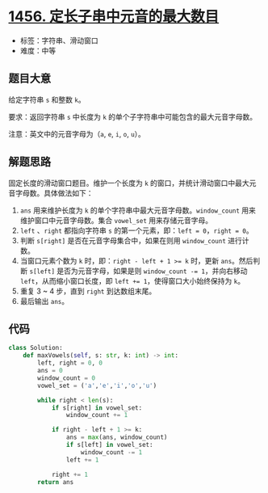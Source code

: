 # [1456. 定长子串中元音的最大数目](https://leetcode-cn.com/problems/maximum-number-of-vowels-in-a-substring-of-given-length/)

- 标签：字符串、滑动窗口
- 难度：中等

## 题目大意

给定字符串 `s` 和整数 `k`。

要求：返回字符串 `s` 中长度为 `k` 的单个子字符串中可能包含的最大元音字母数。

注意：英文中的元音字母为（`a`, `e`, `i`, `o`, `u`）。

## 解题思路

固定长度的滑动窗口题目。维护一个长度为 `k` 的窗口，并统计滑动窗口中最大元音字母数。具体做法如下：

1. `ans` 用来维护长度为 `k` 的单个字符串中最大元音字母数。`window_count` 用来维护窗口中元音字母数。集合 `vowel_set` 用来存储元音字母。
2. `left` 、`right` 都指向字符串 `s` 的第一个元素，即：`left = 0`，`right = 0`。
3. 判断 `s[right]` 是否在元音字母集合中，如果在则用 `window_count` 进行计数。
4. 当窗口元素个数为 `k` 时，即：`right - left + 1 >= k` 时，更新 `ans`。然后判断 `s[left]` 是否为元音字母，如果是则 `window_count -= 1`，并向右移动 `left`，从而缩小窗口长度，即 `left += 1`，使得窗口大小始终保持为 `k`。
5. 重复 3 ~ 4 步，直到 `right` 到达数组末尾。
6. 最后输出 `ans`。

## 代码

```Python
class Solution:
    def maxVowels(self, s: str, k: int) -> int:
        left, right = 0, 0
        ans = 0
        window_count = 0
        vowel_set = ('a','e','i','o','u')

        while right < len(s):
            if s[right] in vowel_set:
                window_count += 1

            if right - left + 1 >= k:
                ans = max(ans, window_count)
                if s[left] in vowel_set:
                    window_count -= 1
                left += 1

            right += 1
        return ans
```

